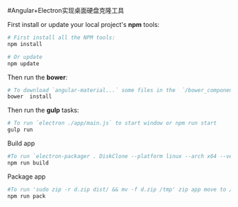 #Angular+Electron实现桌面硬盘克隆工具

First install or update your local project's **npm** tools:

```bash
# First install all the NPM tools:
npm install

# Or update
npm update
```
Then run the **bower**:

```bash
# To download `angular-material...` some files in the  `/bower_components` directory
bower  install
```
Then run the **gulp** tasks:

```bash
# To run `electron ./app/main.js` to start window or npm run start
gulp run
```
Build app
```bash
#To run `electron-packager . DiskClone --platform linux --arch x64 --version 1.1.3  --prune  --out=dist/ --overwrite  --icon =app/assets/img/appledisk.png --prune   --ignore=node_modules/electron-prebuilt --ignore=node_modules/electron-packager --ignore =.git` to generate curent path 'dist' directory
npm run build
```
Package app
```bash
#To run 'sudo zip -r d.zip dist/ && mv -f d.zip /tmp' zip app move to /tmp
npm run pack
```
